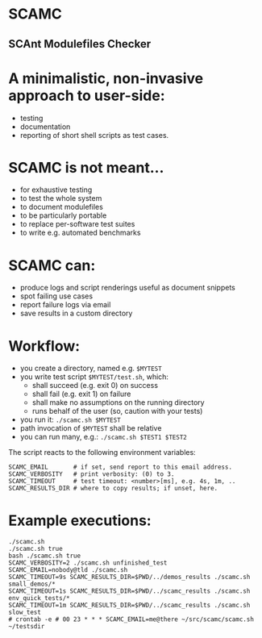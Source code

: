 SCAMC
=====
## SCAnt Modulefiles Checker

# A minimalistic, non-invasive approach to user-side:
 * testing
 * documentation
 * reporting
of short shell scripts as test cases.


# SCAMC is not meant...
 * for exhaustive testing
 * to test the whole system
 * to document modulefiles
 * to be particularly portable
 * to replace per-software test suites
 * to write e.g. automated benchmarks 


# SCAMC can:
 * produce logs and script renderings useful as document snippets
 * spot failing use cases
 * report failure logs via email
 * save results in a custom directory


# Workflow:
 * you create a directory, named e.g. `$MYTEST`
 * you write test script `$MYTEST/test.sh`, which:
   - shall succeed (e.g. exit 0) on success
   - shall fail    (e.g. exit 1) on failure
   - shall make no assumptions on the running directory
   - runs behalf of the user (so, caution with your tests)
 * you run it: `./scamc.sh $MYTEST`
 * path invocation of `$MYTEST` shall be relative
 * you can run many, e.g.: `./scamc.sh $TEST1 $TEST2`

The script reacts to the following environment variables:

    SCAMC_EMAIL       # if set, send report to this email address.
    SCAMC_VERBOSITY   # print verbosity: (0) to 3.
    SCAMC_TIMEOUT     # test timeout: <number>[ms], e.g. 4s, 1m, .. 
    SCAMC_RESULTS_DIR # where to copy results; if unset, here.

# Example executions:

    ./scamc.sh
    ./scamc.sh true
    bash ./scamc.sh true
    SCAMC_VERBOSITY=2 ./scamc.sh unfinished_test
    SCAMC_EMAIL=nobody@tld ./scamc.sh
    SCAMC_TIMEOUT=9s SCAMC_RESULTS_DIR=$PWD/../demos_results ./scamc.sh small_demos/*
    SCAMC_TIMEOUT=1s SCAMC_RESULTS_DIR=$PWD/../scamc_results ./scamc.sh env_quick_tests/*
    SCAMC_TIMEOUT=1m SCAMC_RESULTS_DIR=$PWD/../scamc_results ./scamc.sh slow_test
    # crontab -e # 00 23 * * * SCAMC_EMAIL=me@there ~/src/scamc/scamc.sh ~/testsdir
